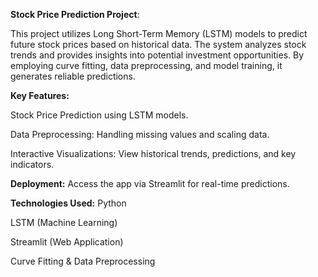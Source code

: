 **Stock Price Prediction Project**:

This project utilizes Long Short-Term Memory (LSTM) models to predict future stock prices based on historical data. The system analyzes stock trends and provides insights into potential investment opportunities. By employing curve fitting, data preprocessing, and model training, it generates reliable predictions.

**Key Features:**

Stock Price Prediction using LSTM models.

Data Preprocessing: Handling missing values and scaling data.

Interactive Visualizations: View historical trends, predictions, and key indicators.

**Deployment:** Access the app via Streamlit for real-time predictions.

**Technologies Used:**
Python

LSTM (Machine Learning)

Streamlit (Web Application)

Curve Fitting & Data Preprocessing
